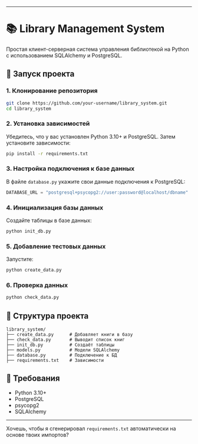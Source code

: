 
---

# 📚 Library Management System

Простая клиент-серверная система управления библиотекой на Python с использованием SQLAlchemy и PostgreSQL.

## 🚀 Запуск проекта

### 1. Клонирование репозитория

```bash
git clone https://github.com/your-username/library_system.git
cd library_system
```

### 2. Установка зависимостей

Убедитесь, что у вас установлен Python 3.10+ и PostgreSQL. Затем установите зависимости:

```bash
pip install -r requirements.txt
```

### 3. Настройка подключения к базе данных

В файле `database.py` укажите свои данные подключения к PostgreSQL:

```python
DATABASE_URL = "postgresql+psycopg2://user:password@localhost/dbname"
```

### 4. Инициализация базы данных

Создайте таблицы в базе данных:

```bash
python init_db.py
```

### 5. Добавление тестовых данных

Запустите:

```bash
python create_data.py
```

### 6. Проверка данных

```bash
python check_data.py
```

## 📁 Структура проекта

```
library_system/
├── create_data.py      # Добавляет книги в базу
├── check_data.py       # Выводит список книг
├── init_db.py          # Создаёт таблицы
├── models.py           # Модели SQLAlchemy
├── database.py         # Подключение к БД
├── requirements.txt    # Зависимости
```

## 📌 Требования

* Python 3.10+
* PostgreSQL
* psycopg2
* SQLAlchemy

---

Хочешь, чтобы я сгенерировал `requirements.txt` автоматически на основе твоих импортов?